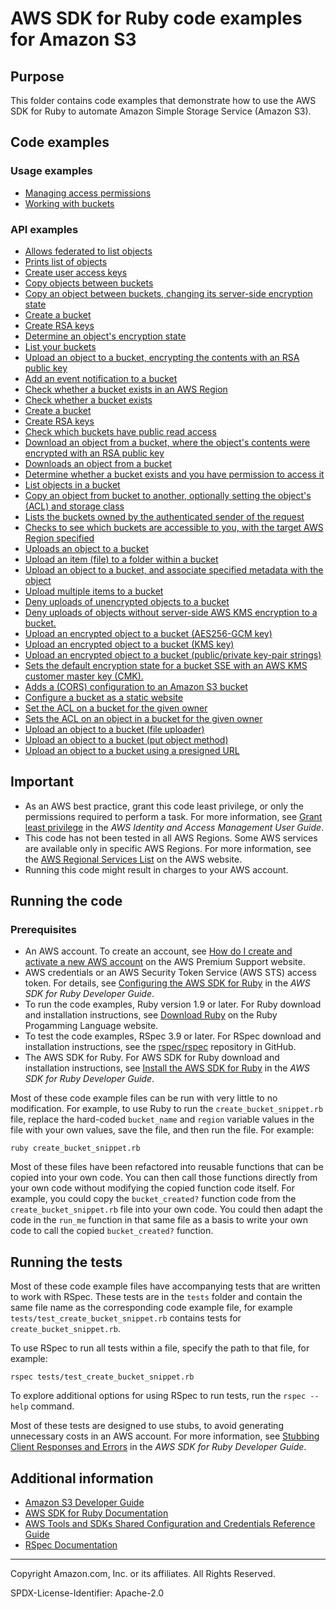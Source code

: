 # AWS SDK for Ruby code examples for Amazon S3

## Purpose

This folder contains code examples that demonstrate how to use the AWS SDK for Ruby to automate 
Amazon Simple Storage Service (Amazon S3).

## Code examples

### Usage examples
- [Managing access permissions](./s3-ruby-example-access-permissions.rb)
- [Working with buckets](./s3_ruby_create_bucket.rb)

### API examples
- [Allows federated to list objects](./auth_federation_token_request_test.rb)
- [Prints list of objects](./auth_request_object_keys.rb)
- [Create user access keys](./auth_session_token_request_test.rb)
- [Copy objects between buckets](./copy_object_between_buckets.rb)
- [Copy an object between buckets, changing its server-side encryption state](./copy_object_encrypt_copy.rb)
- [Create a bucket](./create_bucket_snippet.rb)
- [Create RSA keys](./create_rsa_keys.rb)
- [Determine an object's encryption state](./determine_object_encryption_state.rb)
- [List your buckets](./s3.rb)
- [Upload an object to a bucket, encrypting the contents with an RSA public key](./s3-ruby-example-add-cspk-item.rb)
- [Add an event notification to a bucket](./s3-ruby-example-add-notification.rb)
- [Check whether a bucket exists in an AWS Region](./s3-ruby-example-bucket-accessible.rb)
- [Check whether a bucket exists](./s3-ruby-example-bucket-exists.rb)
- [Create a bucket](./s3-ruby-example-create-bucket.rb)
- [Create RSA keys](./s3-ruby-example-create-rsa-keys.rb)
- [Check which buckets have public read access](./s3-ruby-example-find-open-buckets.rb)
- [Download an object from a bucket, where the object's contents were  encrypted with an RSA public key](./s3-ruby-example-get-cspk-item.rb)
- [Downloads an object from a bucket](./s3-ruby-example-get-item.rb)
- [Determine whether a bucket exists and you have permission to access it](./s3-ruby-example-head-bucket.rb)
- [List objects in a bucket](./s3-ruby-example-list-bucket-items.rb)
- [Copy an object from bucket to another, optionally setting the object's (ACL) and storage class](./s3-ruby-example-set-item-props.rb)
- [Lists the buckets owned by the authenticated sender of the request](./s3-ruby-example-show-50-buckets.rb)
- [Checks to see which buckets are accessible to you, with the target AWS Region specified](./s3-ruby-example-show-buckets-in-region.rb)
- [Uploads an object to a bucket](./s3-ruby-example-upload-item.rb)
- [Upload an item (file) to a folder within a bucket](./s3-ruby-example-upload-item-to-folder.rb)
- [Upload an object to a bucket, and associate specified metadata with the object](./s3-ruby-example-upload-item-with-metadata.rb)
- [Upload multiple items to a bucket ](./s3-ruby-example-upload-multiple-items.rb)
- [Deny uploads of unencrypted objects to a bucket](./s3_add_bucket_ssekms_encryption_policy.rb)
- [Deny uploads of objects without server-side AWS KMS encryption to a bucket.](./s3_add_bucket_sses3_encryption_policy.rb)
- [Upload an encrypted object to a bucket (AES256-GCM key)](./s3_add_csaes_encrypt_item.rb)
- [Upload an encrypted object to a bucket (KMS key)](./s3_add_cskms_encrypt_item.rb)
- [Upload an encrypted object to a bucket (public/private key-pair strings)](./s3_add_cspk_encrypt_item.rb)
- [Sets the default encryption state for a bucket SSE with an AWS KMS customer master key (CMK).](./s3_add_default_sse_encryption.rb)
- [Adds a (CORS) configuration to an Amazon S3 bucket](./s3_ruby_bucket_cors.rb)
- [Configure a bucket as a static website](./s3_ruby_bucket_website.rb)
- [Set the ACL on a bucket for the given owner](./ss3_set_bucket_acls.rb)
- [Sets the ACL on an object in a bucket for the given owner](./s3_set_bucket_object_acls.rb)
- [Upload an object to a bucket (file uploader)](./upload_files_using_managed_file_uploader.rb)
- [Upload an object to a bucket (put object method) ](./upload_files_using_put_object_method.rb)
- [Upload an object to a bucket using a presigned URL](./upload_object_presigned_url.rb)


## Important

- As an AWS best practice, grant this code least privilege, or only the 
  permissions required to perform a task. For more information, see 
  [Grant least privilege](https://docs.aws.amazon.com/IAM/latest/UserGuide/best-practices.html#grant-least-privilege) 
  in the *AWS Identity and Access Management User Guide*.
- This code has not been tested in all AWS Regions. Some AWS services are 
  available only in specific AWS Regions. For more information, see the 
  [AWS Regional Services List](https://aws.amazon.com/about-aws/global-infrastructure/regional-product-services/)
  on the AWS website.
- Running this code might result in charges to your AWS account.

## Running the code

### Prerequisites

- An AWS account. To create an account, see [How do I create and activate a new AWS account](https://aws.amazon.com/premiumsupport/knowledge-center/create-and-activate-aws-account/) on the AWS Premium Support website.
- AWS credentials or an AWS Security Token Service (AWS STS) access token. For details, see 
  [Configuring the AWS SDK for Ruby](https://docs.aws.amazon.com/sdk-for-ruby/v3/developer-guide/setup-config.html) in the 
  *AWS SDK for Ruby Developer Guide*.
- To run the code examples, Ruby version 1.9 or later. For Ruby download and installation instructions, see 
  [Download Ruby](https://www.ruby-lang.org/en/downloads/) on the Ruby Progamming Language website.
- To test the code examples, RSpec 3.9 or later. For RSpec download and installation instructions, see the [rspec/rspec](https://github.com/rspec/rspec) repository in GitHub.
- The AWS SDK for Ruby. For AWS SDK for Ruby download and installation instructions, see 
  [Install the AWS SDK for Ruby](https://docs.aws.amazon.com/sdk-for-ruby/v3/developer-guide/setup-install.html) in the 
  *AWS SDK for Ruby Developer Guide*.

Most of these code example files can be run with very little to no modification. For example, to use Ruby to run the `create_bucket_snippet.rb` file, replace the hard-coded `bucket_name` and `region` variable values in the file with your own values, save the file, and then run the file. For example:

```
ruby create_bucket_snippet.rb
```

Most of these files have been refactored into reusable functions that can be copied into your own code. You can then call those functions directly from your own code without modifying the copied function code itself. For example, you could copy the `bucket_created?` function code from the `create_bucket_snippet.rb` file into your own code. You could then adapt the code in the `run_me` function in that same file as a basis to write your own code to call the copied `bucket_created?` function.

## Running the tests

Most of these code example files have accompanying tests that are written to work with RSpec. These tests are in the `tests` folder and contain the same file name as the corresponding code example file, for example `tests/test_create_bucket_snippet.rb` contains tests for `create_bucket_snippet.rb`.

To use RSpec to run all tests within a file, specify the path to that file, for example:

```
rspec tests/test_create_bucket_snippet.rb
```

To explore additional options for using RSpec to run tests, run the `rspec --help` command. 

Most of these tests are designed to use stubs, to avoid generating unnecessary costs in an AWS account. For more information, see [Stubbing Client Responses and Errors](https://docs.aws.amazon.com/sdk-for-ruby/v3/developer-guide/stubbing.html) in the *AWS SDK for Ruby Developer Guide*.


## Additional information

- [Amazon S3 Developer Guide](https://docs.aws.amazon.com/AmazonS3/latest/dev)
- [AWS SDK for Ruby Documentation](https://docs.aws.amazon.com/sdk-for-ruby)
- [AWS Tools and SDKs Shared Configuration and Credentials Reference Guide](https://docs.aws.amazon.com/credref/latest/refdocs)
- [RSpec Documentation](https://rspec.info/documentation)

---
Copyright Amazon.com, Inc. or its affiliates. All Rights Reserved.

SPDX-License-Identifier: Apache-2.0
